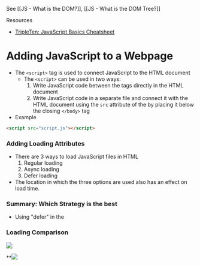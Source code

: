 See [[JS - What is the DOM?]], [[JS - What is the DOM Tree?]]

Resources
* [TripleTen: JavaScript Basics Cheatsheet](https://practicum-content.s3.us-west-1.amazonaws.com/web-developer/cheat-sheet/js-basics.pdf)

# Adding JavaScript to a Webpage
* The `<script>` tag is used to connect JavaScript to the HTML document
	* The `<script>` can be used in two ways:
		1) Write JavaScript code between the <script></script> tags directly in the HTML document
		2) Write JavaScript code in a separate file and connect it with the HTML document using the `src` attribute of the <script></script> by placing it below the closing `</body>` tag
* Example
```html
<script src="script.js"></script>
```

### Adding Loading Attributes
* There are 3 ways to load JavaScript files in HTML
	1) Regular loading
	2) Async loading
	3) Defer loading
* The location in which the three options are used also has an effect on load time.

### Summary: Which Strategy is the best
* Using "defer" in the <head></head>

### Loading Comparison

**![](https://lh4.googleusercontent.com/ujDr0_tHaR0y145KK0K3ljqT5WSOLK5ZBhM1gQuh8sWOJ8zRFCLh5e4COgfxTKMTe7VIUAY30mCpFJUo0hS0UGrJ2syI33pWCs1TInij_YXa_HD7Cywn-0AAH8ZBCh8sGAi_UXUUvtTpOXwTZvR_dAE)**

**![](https://lh6.googleusercontent.com/voWF485Ttqf5BgwdPSQgPibtN1-10rBzh9pwpWXNWLXeyCy181OvSAEq79qHijBzoGhnuueArrv_p79voLoXmID0TuKHBqCLDB3NWGZnoYm2d07ptl9K_Nnoyd7C-8fSZI8LrRbTP0bZT6ncJJWy2hA)